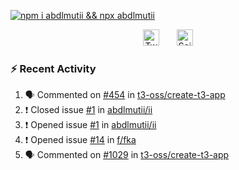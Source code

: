 [![npm i abdlmutii && npx abdlmutii](https://readme-typing-svg.demolab.com?pause=1000&color=FFFFFF&center=true&width=435&lines=npm+i+abdlmutii;npx+abdlmutii)](https://github.com/abdlmutii)

<p align="center">
<a href="https://twitter.com/abdlmutii"><img width="26px" alt="Twitter" title="Twitter" src="https://media.discordapp.net/attachments/726388631664852992/1087036735873101834/twwir98.png"/></a>
&#8287;&#8287;&#8287;&#8287;&#8287;
<a href="https://discord.com/users/630857610350034980"><img width="26px" alt="Seif#0995" title="Discord" src="https://media.discordapp.net/attachments/726388631664852992/1087036735227179048/871.png"/></a>
</p>

### :zap: Recent Activity

<!--START_SECTION:activity-->
1. 🗣 Commented on [#454](https://github.com/t3-oss/create-t3-app/issues/454) in [t3-oss/create-t3-app](https://github.com/t3-oss/create-t3-app)
2. ❗️ Closed issue [#1](https://github.com/abdlmutii/ii/issues/1) in [abdlmutii/ii](https://github.com/abdlmutii/ii)
3. ❗️ Opened issue [#1](https://github.com/abdlmutii/ii/issues/1) in [abdlmutii/ii](https://github.com/abdlmutii/ii)
4. ❗️ Opened issue [#14](https://github.com/f/fka/issues/14) in [f/fka](https://github.com/f/fka)
5. 🗣 Commented on [#1029](https://github.com/t3-oss/create-t3-app/issues/1029) in [t3-oss/create-t3-app](https://github.com/t3-oss/create-t3-app)
<!--END_SECTION:activity-->
